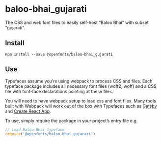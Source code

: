 
# baloo-bhai_gujarati

The CSS and web font files to easily self-host “Baloo Bhai” with subset "gujarati".

## Install

`npm install --save @openfonts/baloo-bhai_gujarati`

## Use

Typefaces assume you’re using webpack to process CSS and files. Each typeface
package includes all necessary font files (woff2, woff) and a CSS file with
font-face declarations pointing at these files.

You will need to have webpack setup to load css and font files. Many tools built
with Webpack will work out of the box with Typefaces such as [Gatsby](https://github.com/gatsbyjs/gatsby)
and [Create React App](https://github.com/facebookincubator/create-react-app).

To use, simply require the package in your project’s entry file e.g.

```javascript
// Load Baloo Bhai typeface
require('@openfonts/baloo-bhai_gujarati')
```
